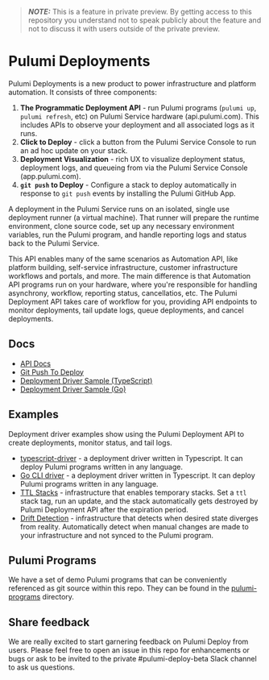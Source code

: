 > **_NOTE:_**  This is a feature in private preview. By getting access to this repository you understand not to speak publicly about the feature and not to discuss it with users outside of the private preview.  

# Pulumi Deployments

Pulumi Deployments is a new product to power infrastructure and platform automation. It consists of three components:

1. __The Programmatic Deployment API__ - run Pulumi programs (`pulumi up`, `pulumi refresh`, etc) on Pulumi Service hardware (api.pulumi.com). This includes APIs to observe your deployment and all associated logs as it runs. 
2. __Click to Deploy__ - click a button from the Pulumi Service Console to run an ad hoc update on your stack.
2. __Deployment Visualization__ - rich UX to visualize deployment status, deployment logs, and queueing from via the Pulumi Service Console (app.pulumi.com).
3. __`git push` to Deploy__ -  Configure a stack to deploy automatically in response to `git push` events by installing the Pulumi GitHub App.

A deployment in the Pulumi Service runs on an isolated, single use deployment runner (a virtual machine). That runner will prepare the runtime environment, clone source code, set up any necessary environment variables, run the Pulumi program, and handle reporting logs and status back to the Pulumi Service.

This API enables many of the same scenarios as Automation API, like platform building, self-service infrastructure, customer infrastructure workflows and portals, and more. The main difference is that Automation API programs run on your hardware, where you're responsible for handling asynchrony, workflow, reporting status, cancellatios, etc. The Pulumi Deployment API takes care of workflow for you, providing API endpoints to monitor deployments, tail update logs, queue deployments, and cancel deployments. 

## Docs

- [API Docs](./docs/api-docs.md)
- [Git Push To Deploy](./docs/git-push-to-deploy.md)
- [Deployment Driver Sample (TypeScript)](./deployment-drivers/nodejs/typescript-driver/README.md)
- [Deployment Driver Sample (Go)](./deployment-drivers/go/cli/README.md)

## Examples

Deployment driver examples show using the Pulumi Deployment API to create deployments, monitor status, and tail logs.

- [typescript-driver](./deployment-drivers/nodejs/typescript-driver/) - a deployment driver written in Typescript. It can deploy Pulumi programs written in any language.
- [Go CLI driver](./deployment-drivers/go/cli/) - a deployment driver written in Typescript. It can deploy Pulumi programs written in any language.
- [TTL Stacks](./pulumi-programs/ttl-stacks/) - infrastructure that enables temporary stacks. Set a `ttl` stack tag, run an update, and the stack automatically gets destroyed by Pulumi Deployment API after the expiration period.
- [Drift Detection](./pulumi-programs/drift-detection/) - infrastructure that detects when desired state diverges from reality. Automatically detect when manual changes are made to your infrastructure and not synced to the Pulumi program.

## Pulumi Programs

We have a set of demo Pulumi programs that can be conveniently referenced as git source within this repo. They can be found in the [pulumi-programs](./pulumi-programs/) directory.

## Share feedback
We are really excited to start garnering feedback on Pulumi Deploy from users. Please feel free to open an issue in this repo for enhancements or bugs or ask to be invited to the private #pulumi-deploy-beta Slack channel to ask us questions.
